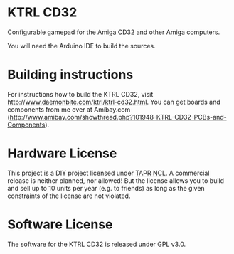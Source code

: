 # KTRL CD32
Configurable gamepad for the Amiga CD32 and other Amiga computers.

You will need the Arduino IDE to build the sources.

# Building instructions
For instructions how to build the KTRL CD32, visit http://www.daemonbite.com/ktrl/ktrl-cd32.html. You can get boards and components from me over at Amibay.com (http://www.amibay.com/showthread.php?101948-KTRL-CD32-PCBs-and-Components).

# Hardware License
This project is a DIY project licensed under [TAPR NCL](https://www.tapr.org/TAPR_Noncommercial_Hardware_License_v1.0.pdf). A commercial release is neither planned, nor allowed! But the license allows you to build and sell up to 10 units per year (e.g. to friends) as long as the given constraints of the license are not violated.

# Software License
The software for the KTRL CD32 is released under GPL v3.0. 
